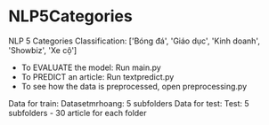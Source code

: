 # NLP5Categories
NLP 5 Categories Classification: ['Bóng đá', 'Giáo dục', 'Kinh doanh', 'Showbiz', 'Xe cộ']

  - To EVALUATE the model: Run main.py
  - To PREDICT an article: Run textpredict.py
  - To see how the data is preprocessed, open preprocessing.py

Data for train: Datasetmrhoang: 5 subfolders
Data for test: Test: 5 subfolders - 30 article for each folder
